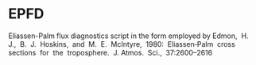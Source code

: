 # EPFD
Eliassen-Palm flux diagnostics script in the form employed by Edmon,  H.  J.,  B.  J.  Hoskins,  and  M.  E.  McIntyre,  1980:  Eliassen‐Palm  cross sections  for  the  troposphere.  J. Atmos.  Sci.,  37:2600–2616 
